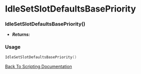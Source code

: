 # IdleSetSlotDefaultsBasePriority

### IdleSetSlotDefaultsBasePriority()
- ***Returns:*** 

### Usage

```Lua
IdleSetSlotDefaultsBasePriority()
```


[Back To Scripting Documentation](../README.md)
